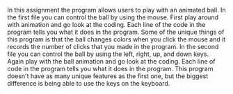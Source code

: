 In this assignment the program allows users to play with an animated ball. In the first file you can control the ball by using the mouse. First play around with animation and go look at the coding. Each line of the code in the program tells you what it does in the program. Some of the unique things of this program is that the ball changes colors when you click the mouse and it records the number of clicks that you made in the program. In the second file you can control the ball by using the left, right, up, and down keys. Again play with the ball animation and go look at the coding. Each line of code in the program tells you what it does in the program. This program doesn't have as many unique features as the first one, but the biggest difference is being able to use the keys on the keyboard. 